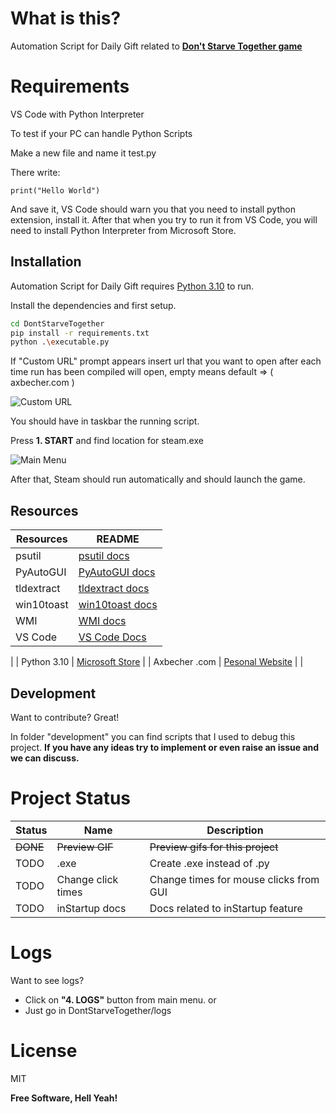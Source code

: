 # What is this?

Automation Script for Daily Gift related to **[Don't Starve Together game]( https://store.steampowered.com/app/322330/Dont_Starve_Together/)**

# Requirements

VS Code with Python Interpreter

To test if your PC can handle Python Scripts

Make a new file and name it test.py

There write:
```
print("Hello World")
```

And save it, VS Code should warn you that you need to install python extension, install it.
After that when you try to run it from VS Code, you will need to install Python Interpreter from Microsoft Store.

## Installation

Automation Script for Daily Gift requires [Python 3.10](https://apps.microsoft.com/store/detail/python-310/9PJPW5LDXLZ5?hl=de-at&gl=at) to run.

Install the dependencies and first setup.

```sh
cd DontStarveTogether
pip install -r requirements.txt
python .\executable.py
```

If "Custom URL" prompt appears insert url that you want to open after each time run has been compiled will open, empty means default => ( axbecher.com )

![Custom URL](https://i.imgur.com/wtFj89x.png)

You should have in taskbar the running script.

Press **1. START** and find location for steam.exe

![Main Menu](https://i.imgur.com/D4ELMl2.png)

After that, Steam should run automatically and should launch the game.

## Resources

| Resources | README |
| ------ | ------ |
| psutil | [psutil docs](https://psutil.readthedocs.io/en/latest/) |
| PyAutoGUI | [PyAutoGUI docs](https://pyautogui.readthedocs.io/en/latest/) |
| tldextract | [tldextract docs](https://pypi.org/project/tldextract/) |
| win10toast | [win10toast docs](https://pypi.org/project/win10toast/) |
| WMI | [WMI docs](https://pypi.org/project/WMI/) |
| VS Code | [VS Code Docs](https://code.visualstudio.com/docs) |
|
| Python 3.10 | [Microsoft Store](https://apps.microsoft.com/store/detail/python-310/9PJPW5LDXLZ5?hl=de-at&gl=at) |
| Axbecher .com | [Pesonal Website](https://axbecher.com) |
| 


## Development

Want to contribute? Great!

In folder "development" you can find scripts that I used to debug this project.
**If you have any ideas try to implement or even raise an issue and we can discuss.**

# Project Status

| Status | Name | Description |
| ------- |  --- | --- |
| ~~DONE~~ | ~~Preview GIF~~ | ~~Preview gifs for this project~~ |
| TODO | .exe | Create .exe instead of .py |
| TODO | Change click times | Change times for mouse clicks from GUI |
| TODO | inStartup docs | Docs related to inStartup feature |

# Logs

Want to see logs?

- Click on **"4. LOGS"** button from main menu.
or
- Just go in DontStarveTogether/logs

# License

MIT

**Free Software, Hell Yeah!**

